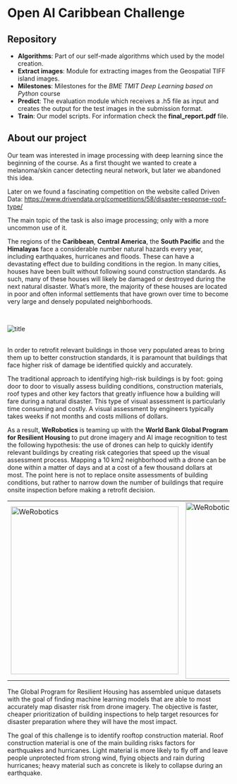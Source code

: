 # Open AI Caribbean Challenge

## Repository

- **Algorithms**: Part of our self-made algorithms which used by the model creation.
- **Extract images**: Module for extracting images from the Geospatial TIFF island images.
- **Milestones**: Milestones for the *BME TMIT Deep Learning based on Python* course
- **Predict**: The evaluation module which receives a .h5 file as input and creates the output for the test images in the submission format.
- **Train**: Our model scripts. For information check the **final_report.pdf** file.

## About our project

Our team was interested in image processing with deep learning since the beginning of the course. As a first thought we wanted to create a melanoma/skin cancer detecting neural network, but later we abandoned this idea.

Later on we found a fascinating competition on the website called Driven Data:
https://www.drivendata.org/competitions/58/disaster-response-roof-type/

The main topic of the task is also image processing; only with a more uncommon use of it. 

The regions of the **Caribbean**, **Central America**, the **South Pacific** and the **Himalayas** face a considerable number natural hazards every year, including earthquakes, hurricanes and floods. These can have a devastating effect due to building conditions in the region. In many cities, houses have been built without following sound construction standards. As such, many of these houses will likely be damaged or destroyed during the next natural disaster. What’s more, the majority of these houses are located in poor and often informal settlements that have grown over time to become very large and densely populated neighborhoods.

<br>

![title](https://th.thgim.com/news/international/809cbr/article29367424.ece/alternates/FREE_660/08IN-LT-TROPICALWEATHERBAHAMAS)

<br>
In order to retrofit relevant buildings in those very populated areas to bring them up to better construction standards, it is paramount that buildings that face higher risk of damage be identified quickly and accurately.

The traditional approach to identifying high-risk buildings is by foot: going door to door to visually assess building conditions, construction materials, roof types and other key factors that greatly influence how a building will fare during a natural disaster. This type of visual assessment is particularly time consuming and costly. A visual assessment by engineers typically takes weeks if not months and costs millions of dollars.

As a result, **WeRobotics** is teaming up with the **World Bank Global Program for Resilient Housing** to put drone imagery and AI image recognition to test the following hypothesis: the use of drones can help to quickly identify relevant buildings by creating risk categories that speed up the visual assessment process. Mapping a 10 km2 neighborhood with a drone can be done within a matter of days and at a cost of a few thousand dollars at most. The point here is not to replace onsite assessments of building conditions, but rather to narrow down the number of buildings that require onsite inspection before making a retrofit decision.

|  |  |
|---|---|
| <a href="https://werobotics.org/"><img src="https://blog.werobotics.org/wp-content/uploads/2017/06/Screenshot-2017-06-05-12.04.53.png" alt="WeRobotics" style="width: 380px;"/> | <a href="https://www.worldbank.org/en/topic/disasterriskmanagement/brief/global-program-for-resilient-housing"><img src="https://www.trzcacak.rs/myfile/detail/401-4016837_world-bank-group-logo.png" alt="WeRobotics" style="width: 400px;"/> |

The Global Program for Resilient Housing has assembled unique datasets with the goal of finding machine learning models that are able to most accurately map disaster risk from drone imagery. The objective is faster, cheaper prioritization of building inspections to help target resources for disaster preparation where they will have the most impact.

The goal of this challenge is to identify rooftop construction material. Roof construction material is one of the main building risks factors for earthquakes and hurricanes. Light material is more likely to fly off and leave people unprotected from strong wind, flying objects and rain during hurricanes; heavy material such as concrete is likely to collapse during an earthquake.